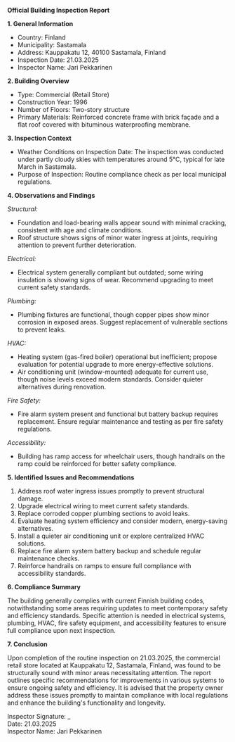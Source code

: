 **Official Building Inspection Report**

**1. General Information**

- Country: Finland  
- Municipality: Sastamala  
- Address: Kauppakatu 12, 40100 Sastamala, Finland  
- Inspection Date: 21.03.2025  
- Inspector Name: Jari Pekkarinen

**2. Building Overview**

- Type: Commercial (Retail Store)  
- Construction Year: 1996  
- Number of Floors: Two-story structure  
- Primary Materials: Reinforced concrete frame with brick façade and a flat roof covered with bituminous waterproofing membrane.

**3. Inspection Context**

- Weather Conditions on Inspection Date: The inspection was conducted under partly cloudy skies with temperatures around 5°C, typical for late March in Sastamala.  
- Purpose of Inspection: Routine compliance check as per local municipal regulations.

**4. Observations and Findings**

*Structural:*  
- Foundation and load-bearing walls appear sound with minimal cracking, consistent with age and climate conditions.  
- Roof structure shows signs of minor water ingress at joints, requiring attention to prevent further deterioration.  

*Electrical:*  
- Electrical system generally compliant but outdated; some wiring insulation is showing signs of wear. Recommend upgrading to meet current safety standards.  

*Plumbing:*  
- Plumbing fixtures are functional, though copper pipes show minor corrosion in exposed areas. Suggest replacement of vulnerable sections to prevent leaks.  

*HVAC:*  
- Heating system (gas-fired boiler) operational but inefficient; propose evaluation for potential upgrade to more energy-effective solutions.  
- Air conditioning unit (window-mounted) adequate for current use, though noise levels exceed modern standards. Consider quieter alternatives during renovation.  

*Fire Safety:*  
- Fire alarm system present and functional but battery backup requires replacement. Ensure regular maintenance and testing as per fire safety regulations.  

*Accessibility:*  
- Building has ramp access for wheelchair users, though handrails on the ramp could be reinforced for better safety compliance.

**5. Identified Issues and Recommendations**

1. Address roof water ingress issues promptly to prevent structural damage.
2. Upgrade electrical wiring to meet current safety standards.
3. Replace corroded copper plumbing sections to avoid leaks.
4. Evaluate heating system efficiency and consider modern, energy-saving alternatives.
5. Install a quieter air conditioning unit or explore centralized HVAC solutions.
6. Replace fire alarm system battery backup and schedule regular maintenance checks.
7. Reinforce handrails on ramps to ensure full compliance with accessibility standards.

**6. Compliance Summary**

The building generally complies with current Finnish building codes, notwithstanding some areas requiring updates to meet contemporary safety and efficiency standards. Specific attention is needed in electrical systems, plumbing, HVAC, fire safety equipment, and accessibility features to ensure full compliance upon next inspection.

**7. Conclusion**

Upon completion of the routine inspection on 21.03.2025, the commercial retail store located at Kauppakatu 12, Sastamala, Finland, was found to be structurally sound with minor areas necessitating attention. The report outlines specific recommendations for improvements in various systems to ensure ongoing safety and efficiency. It is advised that the property owner address these issues promptly to maintain compliance with local regulations and enhance the building's functionality and longevity.

Inspector Signature: _  
Date: 21.03.2025  
Inspector Name: Jari Pekkarinen